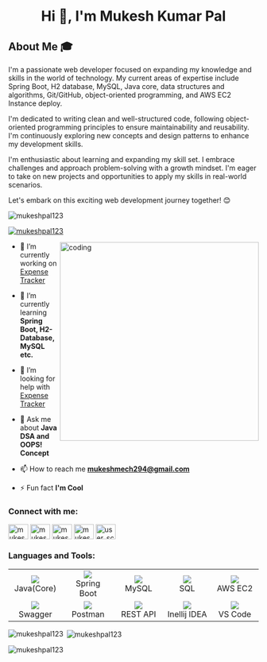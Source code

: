 <h1 align="center">Hi 👋, I'm Mukesh Kumar Pal</h1>

## About Me 🎓

  I'm a passionate web developer focused on expanding my knowledge and skills in the world of technology. My current areas of expertise include Spring Boot, H2 database, MySQL, Java core, data structures and algorithms, Git/GitHub, object-oriented programming, and AWS EC2 Instance deploy.
  
I'm dedicated to writing clean and well-structured code, following object-oriented programming principles to ensure maintainability and reusability. I'm continuously exploring new concepts and design patterns to enhance my development skills.

I'm enthusiastic about learning and expanding my skill set. I embrace challenges and approach problem-solving with a growth mindset. I'm eager to take on new projects and opportunities to apply my skills in real-world scenarios.

Let's embark on this exciting web development journey together! 😊


<p align="left"> <img src="https://komarev.com/ghpvc/?username=mukeshpal123&label=Profile%20views&color=0e75b6&style=flat" alt="mukeshpal123" /> </p>

<p align="left"> <a href="https://github.com/ryo-ma/github-profile-trophy"><img src="https://github-profile-trophy.vercel.app/?username=mukeshpal123" alt="mukeshpal123" /></a> </p>

<img align="right" alt="coding" width="400" src="https://encrypted-tbn0.gstatic.com/images?q=tbn:ANd9GcR5t25mw9ZSdvlG-mVue69-5V8cEsvZowVzhw&usqp=CAU"> 

- 🔭 I’m currently working on [Expense Tracker](https://github.com/Mukeshpal123/Expense-Tracker)

- 🌱 I’m currently learning **Spring Boot, H2-Database, MySQL etc.**

- 🤝 I’m looking for help with [Expense Tracker](https://github.com/Mukeshpal123/Expense-Tracker)

- 💬 Ask me about **Java DSA and OOPS! Concept**

- 📫 How to reach me **mukeshmech294@gmail.com**

- ⚡ Fun fact **I'm Cool**

<h3 align="left">Connect with me:</h3>
<p align="left">
<a href="https://linkedin.com/in/mukesh-kumar-pal" target="blank"><img align="center" src="https://raw.githubusercontent.com/rahuldkjain/github-profile-readme-generator/master/src/images/icons/Social/linked-in-alt.svg" alt="mukesh-kumar-pal" height="30" width="40" /></a>
<a href="https://instagram.com/mukeshpal294" target="blank"><img align="center" src="https://raw.githubusercontent.com/rahuldkjain/github-profile-readme-generator/master/src/images/icons/Social/instagram.svg" alt="mukeshpal294" height="30" width="40" /></a>
<a href="https://www.hackerrank.com/mukeshpal1996_p1" target="blank"><img align="center" src="https://raw.githubusercontent.com/rahuldkjain/github-profile-readme-generator/master/src/images/icons/Social/hackerrank.svg" alt="mukeshpal1996_p1" height="30" width="40" /></a>
<a href="https://www.leetcode.com/mukeshpal294" target="blank"><img align="center" src="https://raw.githubusercontent.com/rahuldkjain/github-profile-readme-generator/master/src/images/icons/Social/leet-code.svg" alt="mukeshpal294" height="30" width="40" /></a>
<a href="https://auth.geeksforgeeks.org/user/user_scrrc8880wa" target="blank"><img align="center" src="https://raw.githubusercontent.com/rahuldkjain/github-profile-readme-generator/master/src/images/icons/Social/geeks-for-geeks.svg" alt=user_scrrc8880wa height="30" width="40" /></a>
</p>


<h3 align="left">Languages and Tools:</h3>

<table>
  <tr>
    <td align="center" width="96">
      <a href="#Mukesh-LoGo">
        <img src="https://th.bing.com/th/id/OIP.PZl9YNsOvSdYzlZ537h2_gHaEo?pid=ImgDet&rs=1" />
      </a>
      <br>Java(Core)
    </td>
    <td align="center" width="96">
      <a href="#Mukesh-LoGo">
        <img src="https://tvd12.com/wp-content/uploads/springboot.jpeg" />
      </a>
      <br>Spring Boot
    </td>
    <td align="center" width="96">
      <a href="#Mukesh-LoGo">
        <img src="https://logodownload.org/wp-content/uploads/2016/10/mysql-logo-1.png" />
      </a>
      <br>MySQL
    </td>
    <td align="center" width="96">
    <a href="#Mukesh-LoGo">
    <img src="https://th.bing.com/th/id/R.90871c6822607179f5d2cfd583f4aaeb?rik=Mjq2poldFRqyvw&riu=http%3a%2f%2fwww.hurricanesoftwares.com%2fwp-content%2fuploads%2f2009%2f06%2flogo_sql.gif&ehk=27JxvMmqZFhRjZW6EUR%2bEluINM9IT31PJLg9teQcucY%3d&risl=&pid=ImgRaw&r=0" />
      </a>
      <br>SQL
    </td>
    <td align="center" width="96">
    <a href="#Mukesh-LoGo">
        <img src="https://th.bing.com/th/id/OIP.LJw8aitT6YkTxXt56C5ahAHaEw?pid=ImgDet&rs=1" />
      </a>
      <br>AWS EC2
    </td>
    </tr>
    <tr>
    <td align="center" width="96">
    <a href="#Mukesh-LoGo">
        <img src="https://pbs.twimg.com/profile_images/524354309668872194/4cka4Q7w.png" />
      </a>
      <br>Swagger
    </td>
    <td align="center" width="96">
     <a href="#Mukesh-LoGo">
        <img src="https://th.bing.com/th/id/R.673b1ed375a2b13043c1230afb57f267?rik=NOce5jSRXQkncA&riu=http%3a%2f%2fww1.prweb.com%2fprfiles%2f2018%2f10%2f05%2f15812110%2fpostman-logo-vert-2018.png&ehk=KfSYC3SA2j1%2fKgWiDwcGbPAULQ0LKtnGNNpO1G0xrEQ%3d&risl=&pid=ImgRaw&r=0" />
      </a>
      <br>Postman
    </td>
    <td align="center" width="96">
    <a href="#Mukesh-LoGo">
        <img src="https://d12m9erqbesehq.cloudfront.net/wp-content/uploads/2016/04/30152042/event-smart-rest-api.png" />
      </a>
      <br>REST API
    </td>
    <td align="center" width="96">
    <a href="#Mukesh-LoGo">
        <img src="https://th.bing.com/th/id/R.fe14bec0eac7c73eaf8fa738867e6ff2?rik=%2fWASHqa82355%2bA&riu=http%3a%2f%2fumbrella-soft.com%2fupload%2f500322f3f64863e2112cf19f766ef797.png&ehk=h78ZpRfo1bdsh0%2fZ%2bWniOazCUPqBFGcey9aOJgnjNvQ%3d&risl=&pid=ImgRaw&r=0" />
      </a>
      <br>Inellij IDEA
    </td>
    </td>
    <td align="center"  width="96">
      <a href="#Mukesh-LoGo">
        <img src="https://res.cloudinary.com/practicaldev/image/fetch/s--PmtGWeEE--/c_limit%2Cf_auto%2Cfl_progressive%2Cq_auto%2Cw_880/https://dev-to-uploads.s3.amazonaws.com/uploads/articles/altlbm1vka194t8ke29t.png" />
      </a>
      <br>VS Code
    </td>
  </tr>
</table>

<p><img align="left" src="https://github-readme-stats.vercel.app/api/top-langs?username=mukeshpal123&show_icons=true&locale=en&layout=compact" alt="mukeshpal123" /></p>

<p>&nbsp;<img align="center" src="https://github-readme-stats.vercel.app/api?username=mukeshpal123&show_icons=true&locale=en" alt="mukeshpal123" /></p>

<p><img align="center" src="https://github-readme-streak-stats.herokuapp.com/?user=mukeshpal123&" alt="mukeshpal123" /></p>
